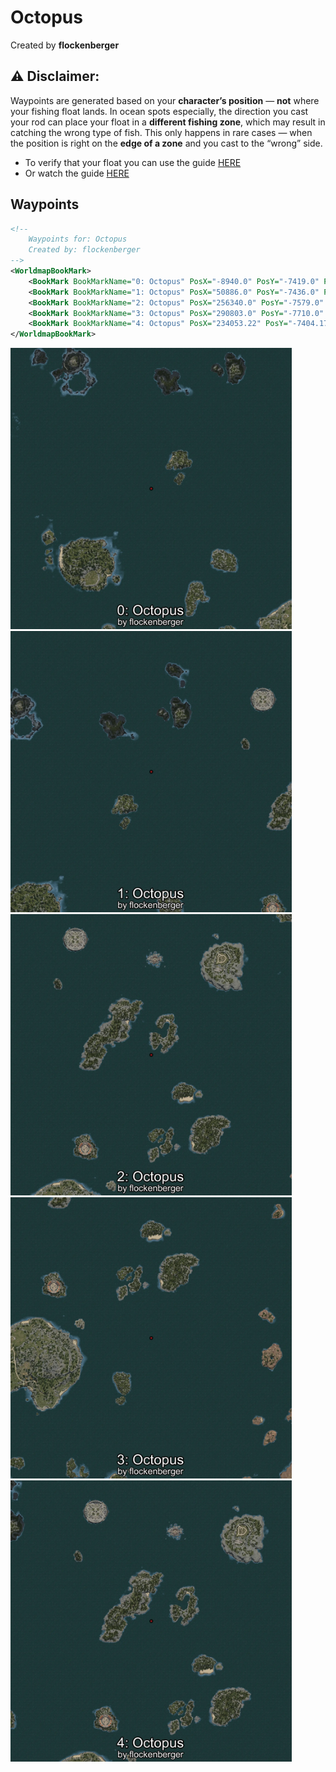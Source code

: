 # Octopus
Created by **flockenberger**

## ⚠️ Disclaimer:
Waypoints are generated based on your __**character’s position**__ — __not__ where your fishing float lands.
In ocean spots especially, the direction you cast your rod can place your float in a **different fishing zone**, which may result in catching the wrong type of fish.
This only happens in rare cases — when the position is right on the **edge of a zone** and you cast to the “wrong” side.

- To verify that your float you can use the guide [HERE](https://flockenberger.github.io/bdo-fish-position/)
- Or watch the guide [HERE](https://youtu.be/t-VXcRoNojk)

## Waypoints
```xml
<!--
    Waypoints for: Octopus
    Created by: flockenberger
-->
<WorldmapBookMark>
    <BookMark BookMarkName="0: Octopus" PosX="-8940.0" PosY="-7419.0" PosZ="486156.0" />
    <BookMark BookMarkName="1: Octopus" PosX="50886.0" PosY="-7436.0" PosZ="553405.0" />
    <BookMark BookMarkName="2: Octopus" PosX="256340.0" PosY="-7579.0" PosZ="506272.0" />
    <BookMark BookMarkName="3: Octopus" PosX="290803.0" PosY="-7710.0" PosZ="347252.0" />
    <BookMark BookMarkName="4: Octopus" PosX="234053.22" PosY="-7404.171" PosZ="512678.56" />
</WorldmapBookMark>
```

<img src="./Octopus_0_Preview.webp" width="450"/> <img src="./Octopus_1_Preview.webp" width="450"/> <img src="./Octopus_2_Preview.webp" width="450"/> <img src="./Octopus_3_Preview.webp" width="450"/> <img src="./Octopus_4_Preview.webp" width="450"/> 